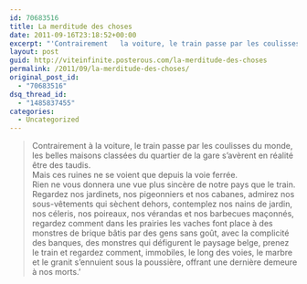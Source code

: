 ```yaml
---
id: 70683516
title: La merditude des choses
date: 2011-09-16T23:18:52+00:00
excerpt: "'Contrairement   la voiture, le train passe par les coulisses du monde, les belles maisons classées du quartier de la gare s'avèrent en réalité être des taudis.Mais ces ruines ne se voient que depuis la voie ferrée. rien ne vous donnera une..."
layout: post
guid: http://viteinfinite.posterous.com/la-merditude-des-choses
permalink: /2011/09/la-merditude-des-choses/
original_post_id:
  - "70683516"
dsq_thread_id:
  - "1485837455"
categories:
  - Uncategorized
---
```


> Contrairement à la voiture, le train passe par les coulisses du monde, les belles maisons classées du quartier de la gare s’avèrent en réalité être des taudis.<br /> Mais ces ruines ne se voient que depuis la voie ferrée.<br /> Rien ne vous donnera une vue plus sincère de notre pays que le train.<br /> Regardez nos jardinets, nos pigeonniers et nos cabanes, admirez nos sous-vêtements qui sèchent dehors, contemplez nos nains de jardin, nos céleris, nos poireaux, nos vérandas et nos barbecues maçonnés, regardez comment dans les prairies les vaches font place à des monstres de brique bâtis par des gens sans goût, avec la complicité des banques, des monstres qui défigurent le paysage belge, prenez le train et regardez comment, immobiles, le long des voies, le marbre et le granit s’ennuient sous la poussière, offrant une dernière demeure à nos morts.’</cite>